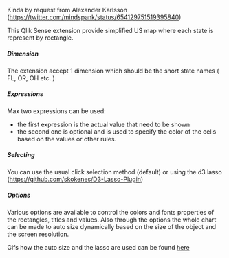 Kinda by request from Alexander Karlsson (https://twitter.com/mindspank/status/654129751519395840)

This Qlik Sense extension provide simplified US map where each state is represent by rectangle. 

##### Dimension
The extension accept 1 dimension which should be the short state names ( FL, OR, OH etc. )

##### Expressions
Max two expressions can be used:
* the first expression is the actual value that need to be shown
* the second one is optional and is used to specify the color of the cells based on the values or other rules.

##### Selecting
You can use the usual click selection method (default) or using the d3 lasso (https://github.com/skokenes/D3-Lasso-Plugin)

##### Options
Various options are available to control the colors and fonts properties of the rectangles, titles and values. 
Also through the options the whole chart can be made to auto size dynamically based on the size of the object and the screen resolution. 

Gifs how the auto size and the lasso are used can be found [here](https://github.com/countnazgul/qlik-sense-us-states/tree/master/media)
